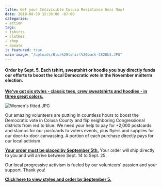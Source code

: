 ```yaml
---
title: Get your Indivisible Colusa Resistance Gear Now!
date: 2018-08-30 15:38:00 -07:00
categories:
- action
tags:
- tshirts
- clothes
- shop
- donate
is featured: true
main-image: "/uploads/Blue%20tshirt%20back-4828b5.JPG"
---
```


#### Order by Sept. 5. Each tshirt, sweatshirt or hoodie you buy directly funds our efforts to boost the local Democratic vote in the November midterm election.

**[We've got six styles - classic tees, crew sweatshirts and hoodies - in three great colors.](https://www.bonfire.com/indivisiblecolusa/)**

![Women's fitted.JPG](/uploads/Women's%20fitted.JPG)

Our amazing volunteers are putting in countless hours to boost the Democratic vote in Colusa County and flip neighboring Congressional districts from red to blue. We need your help to pay for \+2,000 postcards and stamps for our postcards to voters events, plus flyers and supplies for our door-to-door canvassing. A portion of each purchase directly pays for our local activism

**[Your order must be placed by September 5th.](https://www.bonfire.com/indivisiblecolusa/)** Your order will ship directly to you and will arrive  between Sept. 14 to Sept. 25.

Our local progressive activism is fueled by our volunteers' passion and your support. Thank you!

**[Click here to view styles and order by September 5.](https://www.bonfire.com/indivisiblecolusa/)**